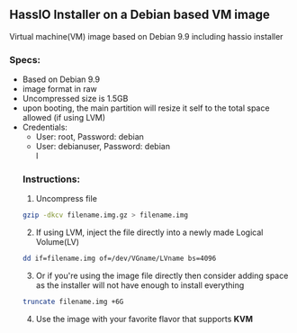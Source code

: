 ## HassIO Installer on a Debian based VM image
Virtual machine(VM) image based on Debian 9.9 including hassio installer

### Specs:
<ul>
  <li>Based on Debian 9.9</li>
<li>image format in raw</li>
<li>Uncompressed size is 1.5GB</li>
<li>upon booting, the main partition will resize it self to the total space allowed (if using LVM)</li>
  <li>Credentials:<ul><li>User: root, Password: debian</li>
    <li>User: debianuser, Password: debian</li>l</lu></li>
</ul>


### Instructions:
  1. Uncompress file
  ```bash
  gzip -dkcv filename.img.gz > filename.img
  ```
  2. If using LVM, inject the file directly into a newly made Logical Volume(LV)
  ```bash
  dd if=filename.img of=/dev/VGname/LVname bs=4096
  ```
  3. Or if you're using the image file directly then consider adding space as the installer will not have enough to install everything
  ```bash
  truncate filename.img +6G
  ```
  4. Use the image with your favorite flavor that supports **KVM**
  
